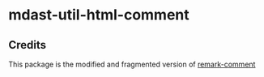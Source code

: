 # mdast-util-html-comment

## Credits

This package is the modified and fragmented version of [remark-comment](https://github.com/leebyron/remark-comment)
